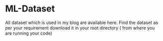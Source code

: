# ML-Dataset
All dataset which is used in my blog are available here. Find the dataset as per your requirement download it in your root directory ( from where you are running your code)
